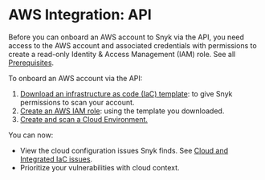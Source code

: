 # AWS Integration: API

Before you can onboard an AWS account to Snyk via the API, you need access to the AWS account and associated credentials with permissions to create a read-only Identity & Access Management (IAM) role. See all [Prerequisites](../#prerequisites).

To onboard an AWS account via the API:

1. [Download an infrastructure as code (IaC) template](step-1-download-iam-role-iac-template.md): to give Snyk permissions to scan your account.
2. [Create an AWS IAM role](step-2-create-the-snyk-iam-role-api.md): using the template you downloaded.
3. [Create and scan a Cloud Environment.](step-3-create-and-scan-a-snyk-cloud-environment.md)

You can now:

* View the cloud configuration issues Snyk finds. See [Cloud and Integrated IaC issues](../../snyk-cloud-issues/).
* Prioritize your vulnerabilities with cloud context.

